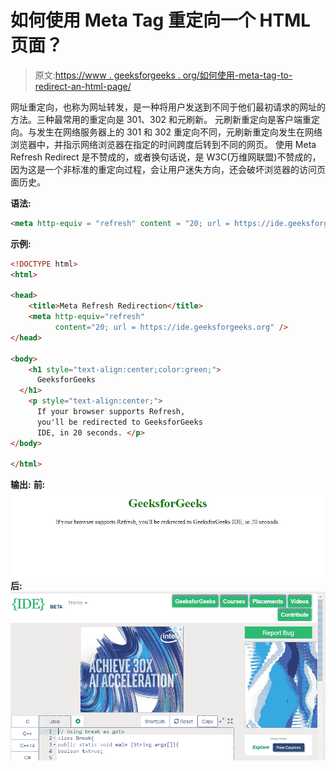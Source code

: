 # 如何使用 Meta Tag 重定向一个 HTML 页面？

> 原文:[https://www . geeksforgeeks . org/如何使用-meta-tag-to-redirect-an-html-page/](https://www.geeksforgeeks.org/how-to-use-meta-tag-to-redirect-an-html-page/)

网址重定向，也称为网址转发，是一种将用户发送到不同于他们最初请求的网址的方法。三种最常用的重定向是 301、302 和元刷新。
元刷新重定向是客户端重定向。与发生在网络服务器上的 301 和 302 重定向不同，元刷新重定向发生在网络浏览器中，并指示网络浏览器在指定的时间跨度后转到不同的网页。
使用 Meta Refresh Redirect 是不赞成的，或者换句话说，是 W3C(万维网联盟)不赞成的，因为这是一个非标准的重定向过程，会让用户迷失方向，还会破坏浏览器的访问页面历史。

**语法:**

```html
<meta http-equiv = "refresh" content = "20; url = https://ide.geeksforgeeks.org"/>

```

**示例:**

```html
<!DOCTYPE html>
<html>

<head>
    <title>Meta Refresh Redirection</title>
    <meta http-equiv="refresh" 
          content="20; url = https://ide.geeksforgeeks.org" />
</head>

<body>
    <h1 style="text-align:center;color:green;">
      GeeksforGeeks
  </h1>
    <p style="text-align:center;"> 
      If your browser supports Refresh,
      you'll be redirected to GeeksforGeeks 
      IDE, in 20 seconds. </p>
</body>

</html>
```

**输出:**
**前:**
![output](img/b01107358b21b4973cbf4ae033b19045.png)
**后:**
![](img/58655b024d649f28be7f0948a0b06005.png)